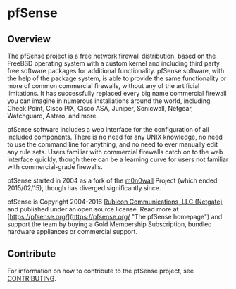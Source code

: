 # pfSense

## Overview

The pfSense project is a free network firewall distribution, based on the FreeBSD operating system with a custom kernel and including third party free software packages for additional functionality. pfSense software, with the help of the package system, is able to provide the same functionality or more of common commercial firewalls, without any of the artificial limitations. It has successfully replaced every big name commercial firewall you can imagine in numerous installations around the world, including Check Point, Cisco PIX, Cisco ASA, Juniper, Sonicwall, Netgear, Watchguard, Astaro, and more.

pfSense software includes a web interface for the configuration of all included components. There is no need for any UNIX knowledge, no need to use the command line for anything, and no need to ever manually edit any rule sets. Users familiar with commercial firewalls catch on to the web interface quickly, though there can be a learning curve for users not familiar with commercial-grade firewalls.

pfSense started in 2004 as a fork of the [m0n0wall](http://m0n0.ch/wall/index.php "m0n0wall project homepage") Project (which ended 2015/02/15), though has diverged significantly since.

pfSense is Copyright 2004-2016 [Rubicon Communications, LLC (Netgate)](https://pfsense.org/license "License Information") and published under an open source license.
Read more at [https://pfsense.org/](https://pfsense.org/ "The pfSense homepage") and support the team by buying a Gold Membership Subscription, bundled hardware appliances or commercial support.

## Contribute

For information on how to contribute to the pfSense project, see [CONTRIBUTING](.github/CONTRIBUTING.md).